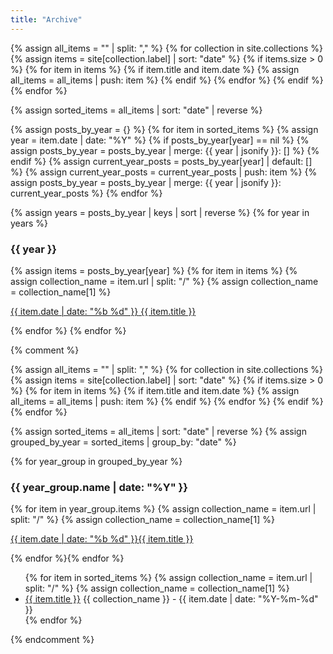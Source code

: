 ```yaml
---
title: "Archive"
---
```



{% assign all_items = "" | split: "," %}
{% for collection in site.collections %}
  {% assign items = site[collection.label] | sort: "date" %}
  {% if items.size > 0 %}
    {% for item in items %}
      {% if item.title and item.date %}
        {% assign all_items = all_items | push: item %}
      {% endif %}
    {% endfor %}
  {% endif %}
{% endfor %}

{% assign sorted_items = all_items | sort: "date" | reverse %}

{% assign posts_by_year = {} %}
{% for item in sorted_items %}
  {% assign year = item.date | date: "%Y" %}
  {% if posts_by_year[year] == nil %}
    {% assign posts_by_year = posts_by_year | merge: {{ year | jsonify }}: [] %}
  {% endif %}
  {% assign current_year_posts = posts_by_year[year] | default: [] %}
  {% assign current_year_posts = current_year_posts | push: item %}
  {% assign posts_by_year = posts_by_year | merge: {{ year | jsonify }}: current_year_posts %}
{% endfor %}

{% assign years = posts_by_year | keys | sort | reverse %}
{% for year in years %}
  <h3>{{ year }}</h3>
  {% assign items = posts_by_year[year] %}
  {% for item in items %}
    {% assign collection_name = item.url | split: "/" %}
    {% assign collection_name = collection_name[1] %}
    <p class="list {{ collection_name }}">
      <a href="{{ item.url }}"><span>{{ item.date | date: "%b %d" }}</span> {{ item.title }}</a>
    </p>
  {% endfor %}
{% endfor %}



{% comment %}







{% assign all_items = "" | split: "," %}
{% for collection in site.collections %}
  {% assign items = site[collection.label] | sort: "date" %}
  {% if items.size > 0 %}
    {% for item in items %}
      {% if item.title and item.date %}
        {% assign all_items = all_items | push: item %}
      {% endif %}
    {% endfor %}
  {% endif %}
{% endfor %}

{% assign sorted_items = all_items | sort: "date" | reverse %}
{% assign grouped_by_year = sorted_items | group_by: "date" %}


{% for year_group in grouped_by_year %}
   <h3>{{ year_group.name | date: "%Y" }}</h3>
   {% for item in year_group.items %}
  {% assign collection_name = item.url | split: "/" %}
  {% assign collection_name = collection_name[1] %}
  <p class="list {{ collection_name }}">
    <a href="{{ folder }}{{ item.url }}"><span>{{ item.date | date: "%b %d" }}</span>{{ item.title }}</a>
  </p>
{% endfor %}{% endfor %}





<ul>
  {% for item in sorted_items %}
  {% assign collection_name = item.url | split: "/" %}
  {% assign collection_name = collection_name[1] %}
  <li><a href="{{ item.url }}">{{ item.title }}</a> {{ collection_name }} - {{ item.date | date: "%Y-%m-%d" }}</li>
  {% endfor %}
</ul>
{% endcomment %}